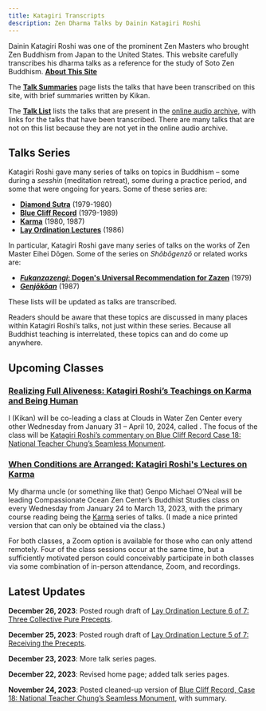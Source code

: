 ```yaml
---
title: Katagiri Transcripts
description: Zen Dharma Talks by Dainin Katagiri Roshi
---
```


Dainin Katagiri Roshi was one of the prominent Zen Masters who brought Zen Buddhism from Japan to the United States. This website carefully transcribes his dharma talks as a reference for the study of Soto Zen Buddhism. [**About This Site**](about)

The [**Talk Summaries**](summaries) page lists the talks that have been transcribed on this site, with brief summaries written by Kikan.

The [**Talk List**](list) lists the talks that are present in the [online audio archive](https://www.mnzencenter.org/audio-archive-project.html), with links for the talks that have been transcribed. There are many talks that are not on this list because they are not yet in the online audio archive.

## Talks Series

Katagiri Roshi gave many series of talks on topics in Buddhism – some during a *sesshin* (meditation retreat), some during a practice period, and some that were ongoing for years. Some of these series are:

- [**Diamond Sutra**](diamond-sutra) (1979-1980)
- [**Blue Cliff Record**](blue-cliff-record) (1979-1989)
- [**Karma**](karma) (1980, 1987)
- [**Lay Ordination Lectures**](lay-ordination) (1986)

In particular, Katagiri Roshi gave many series of talks on the works of Zen Master Eihei Dōgen. Some of the series on *Shōbōgenzō* or related works are: 

- [***Fukanzazengi*: Dogen's Universal Recommendation for Zazen**](fukanzazengi) (1979)
- [***Genjōkōan***](genjokoan) (1987)

These lists will be updated as talks are transcribed.

Readers should be aware that these topics are discussed in many places within Katagiri Roshi’s talks, not just within these series. Because all Buddhist teaching is interrelated, these topics can and do come up anywhere.

## Upcoming Classes

### [Realizing Full Aliveness: Katagiri Roshi’s Teachings on Karma and Being Human](https://cloudsinwater.org/2023/12/28/realizing-full-aliveness-katagiri-roshis-teachings-on-karma-and-being-human-jan-21/)

I (Kikan) will be co-leading a class at Clouds in Water Zen Center every other Wednesday from January 31 – April 10, 2024, called . The focus of the class will be [Katagiri Roshi’s commentary on Blue Cliff Record Case 18: National Teacher Chung’s Seamless Monument](https://katagiritranscripts.net/1981-07-18-Blue-Cliff-Record-Case-18).

### [When Conditions are Arranged: Katagiri Roshi's Lectures on Karma](https://www.oceanzen.org/buddhist-studies)

My dharma uncle (or something like that) Genpo Michael O’Neal will be leading Compassionate Ocean Zen Center’s Buddhist Studies class on  every Wednesday from January 24 to March 13, 2023, with the primary course reading being the [Karma](karma) series of talks. (I made a nice printed version that can only be obtained via the class.)

For both classes, a Zoom option is available for those who can only attend remotely. Four of the class sessions occur at the same time, but a sufficiently motivated person could conceivably participate in both classes via some combination of in-person attendance, Zoom, and recordings. 

## Latest Updates

**December 26, 2023**: Posted rough draft of [Lay Ordination Lecture 6 of 7: Three Collective Pure Precepts](1986-04-26-Three-Collective-Pure-Precepts).

**December 25, 2023**: Posted rough draft of [Lay Ordination Lecture 5 of 7: Receiving the Precepts](1986-04-12-Receiving-the-Precepts).

**December 23, 2023**: More talk series pages. 

**December 22, 2023**: Revised home page; added talk series pages. 

**November 24, 2023**: Posted cleaned-up version of [Blue Cliff Record, Case 18: National Teacher Chung’s Seamless Monument](1981-07-18-Blue-Cliff-Record-Case-18), with summary. 

